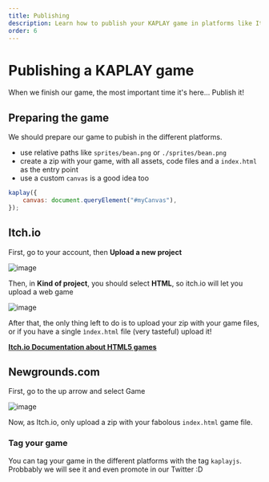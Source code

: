 ```yaml
---
title: Publishing
description: Learn how to publish your KAPLAY game in platforms like Itch.io or Newgrounds.com.
order: 6
---
```


# Publishing a KAPLAY game

When we finish our game, the most important time it's here... Publish it!

## Preparing the game

We should prepare our game to pubish in the different platforms.

- use relative paths like `sprites/bean.png` or `./sprites/bean.png`
- create a zip with your game, with all assets, code files and a `index.html` as
  the entry point
- use a custom `canvas` is a good idea too

```js
kaplay({
    canvas: document.queryElement("#myCanvas"),
});
```

## Itch.io

First, go to your account, then **Upload a new project**

![image](/publishing/itchio-1.png)

Then, in **Kind of project**, you should select **HTML**, so itch.io will let
you upload a web game

![image](/publishing/itchio-2.png)

After that, the only thing left to do is to upload your zip with your game
files, or if you have a single `ìndex.html` file (very tasteful) upload it!

[**Itch.io Documentation about HTML5 games**](https://itch.io/docs/creators/html5)

## Newgrounds.com

First, go to the up arrow and select Game

![image](/publishing/newgrounds-1.png)

Now, as Itch.io, only upload a zip with your fabolous `index.html` game file.

### Tag your game

You can tag your game in the different platforms with the tag `kaplayjs`.
Probbably we will see it and even promote in our Twitter :D
